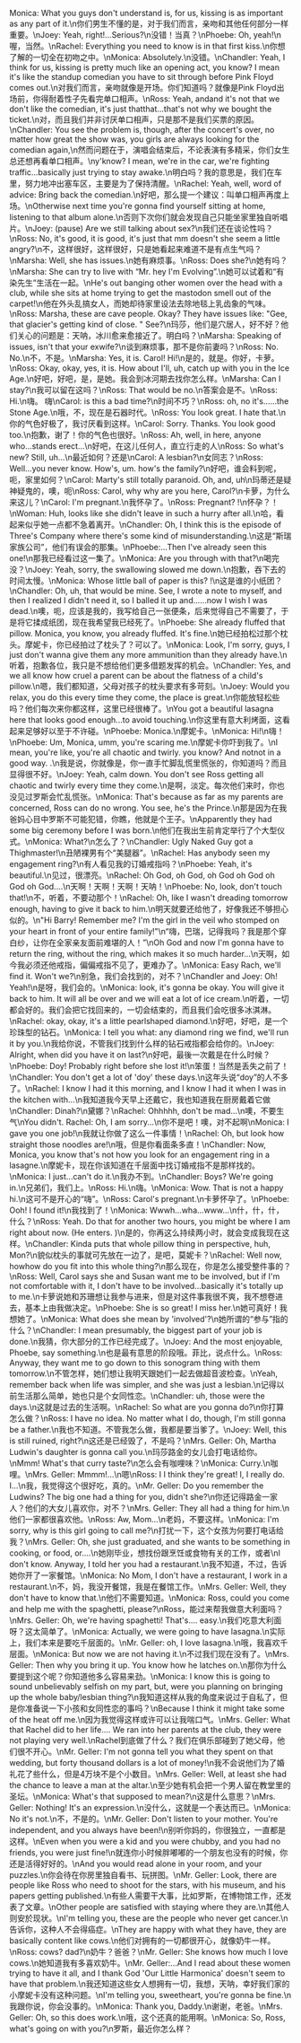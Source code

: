 Monica: What you guys don't understand is, for us, kissing is as important as any part of it.\n你们男生不懂的是，对于我们而言，亲吻和其他任何部分一样重要。\nJoey: Yeah, right!...Serious?\n没错！当真？\nPhoebe: Oh, yeah!\n喔，当然。\nRachel: Everything you need to know is in that first kiss.\n你想了解的一切全在初吻之中。\nMonica: Absolutely.\n没错。\nChandler: Yeah, I think for us, kissing is pretty much like an opening act, you know? I mean it's like the standup comedian you have to sit through before Pink Floyd comes out.\n对我们而言，亲吻就像是开场。你们知道吗？就像是Pink Floyd出场前，你得耐着性子先看完单口相声。\nRoss: Yeah, andand it's not that we don't like the comedian, it's just thatthat...that's not why we bought the ticket.\n对，而且我们并非讨厌单口相声，只是那不是我们买票的原因。\nChandler: You see the problem is, though, after the concert's over, no matter how great the show was, you girls are always looking for the comedian again,\n然而问题在于，演唱会结束后，不论表演有多精采，你们女生总还想再看单口相声。\ny'know? I mean, we're in the car, we're fighting traffic...basically just trying to stay awake.\n明白吗？我的意思是，我们在车里，努力地冲出塞车区，主要是为了保持清醒。\nRachel: Yeah, well, word of advice: Bring back the comedian.\n好吧，那么提一个建议：叫单口相声再度上场。\nOtherwise next time you're gonna find yourself sitting at home, listening to that album alone.\n否则下次你们就会发现自己只能坐家里独自听唱片。\nJoey: (pause) Are we still talking about sex?\n我们还在谈论性吗？\nRoss: No, it's good, it is good, it's just that mm doesn't she seem a little angry?\n不，这样很好，这样很好，只是她看起来难道不是有点生气吗？\nMarsha: Well, she has issues.\n她有麻烦事。\nRoss: Does she?\n她有吗？\nMarsha: She can try to live with “Mr. hey I'm Evolving”.\n她可以试着和“有染先生”生活在一起。\nHe's out banging other women over the head with a club, while she sits at home trying to get the mastodon smell out of the carpet!\n他在外头乱搞女人，而她却待家里设法去除地毯上乳齿象的气味。\nRoss: Marsha, these are cave people. Okay? They have issues like: "Gee, that glacier's getting kind of close. " See?\n玛莎，他们是穴居人，好不好？他们关心的问题是：天呐，冰川愈来愈接近了。明白吗？\nMarsha: Speaking of issues, isn't that your exwife?\n谈到麻烦事，那不是你前妻吗？\nRoss: No. No.\n不，不是。\nMarsha: Yes, it is. Carol! Hi!\n是的，就是。你好，卡萝。\nRoss: Okay, okay, yes, it is. How about I'll, uh, catch up with you in the Ice Age.\n好吧，好吧，是，是她。我会到冰河期去找你怎么样。\nMarsha: Can I stay?\n我可以留在这吗？\nRoss: That would be no.\n答案会是不。\nRoss: Hi.\n嗨。 嗨\nCarol: is this a bad time?\n时间不巧？\nRoss: oh, no it's……the Stone Age.\n哦，不，现在是石器时代。\nRoss: You look great. I hate that.\n你的气色好极了，我讨厌看到这样。\nCarol: Sorry. Thanks. You look good too.\n抱歉，谢了！你的气色也很好。\nRoss: Ah, well, in here, anyone who...stands erect...\n好吧，在这儿任何人，直立行走的人\nRoss: So what's new? Still, uh...\n最近如何？还是\nCarol: A lesbian?\n女同志？\nRoss: Well...you never know. How's, um. how's the family?\n好吧，谁会料到呢，呃，家里如何？\nCarol: Marty's still totally paranoid. Oh, and, uh\n玛蒂还是疑神疑鬼的，噢，呃\nRoss: Carol, why why are you here, Carol?\n卡萝，为什么来这儿？\nCarol: I'm pregnant.\n我怀孕了。\nRoss: Pregnant? !\n怀孕？！\nWoman: Huh, looks like she didn't leave in such a hurry after all.\n哈，看起来似乎她一点都不急着离开。\nChandler: Oh, I think this is the episode of Three's Company where there's some kind of misunderstanding.\n这是“斯瑞家族公司”，他们有误会的那集。\nPhoebe:...Then I've already seen this one!\n那我已经看过这一集了。\nMonica: Are you through with that?\n喝完没？\nJoey: Yeah, sorry, the swallowing slowed me down.\n抱歉，吞下去的时间太慢。\nMonica: Whose little ball of paper is this? !\n这是谁的小纸团？\nChandler: Oh, uh, that would be mine. See, I wrote a note to myself, and then I realized I didn't need it, so I balled it up and......now I wish I was dead.\n噢，呃，应该是我的，我写给自己一张便条，后来觉得自己不需要了，于是将它揉成纸团，现在我希望我已经死了。\nPhoebe: She already fluffed that pillow. Monica, you know, you already fluffed. It's fine.\n她已经拍松过那个枕头。摩妮卡，你已经拍过了枕头了？可以了。\nMonica: Look, I'm sorry, guys, I just don't wanna give them any more ammunition than they already have.\n听着，抱歉各位，我只是不想给他们更多借题发挥的机会。\nChandler: Yes, and we all know how cruel a parent can be about the flatness of a child's pillow.\n嗯，我们都知道，父母对孩子的枕头要求有多苛刻。\nJoey: Would you relax, you do this every time they come, the place is great.\n你能放轻松些吗？他们每次来你都这样，这里已经很棒了。\nYou got a beautiful lasagna here that looks good enough...to avoid touching.\n你这里有意大利烤面，这看起来足够好以至于不许碰。\nPhoebe: Monica.\n摩妮卡。\nMonica: Hi!\n嗨！\nPhoebe: Um, Monica, umm, you're scaring me.\n摩妮卡你吓到我了。\nI mean, you're like, you're all chaotic and twirly. you know? And notnot in a good way. .\n我是说，你就像是，你一直手忙脚乱慌里慌张的，你知道吗？而且显得很不好。\nJoey: Yeah, calm down. You don't see Ross getting all chaotic and twirly every time they come.\n是啊，淡定。每次他们来时，你也没见过罗斯会忙乱慌张。\nMonica: That's because as far as my parents are concerned, Ross can do no wrong. You see, he's the Prince.\n那是因为在我爸妈心目中罗斯不可能犯错，你瞧，他就是个王子。\nApparently they had some big ceremony before I was born.\n他们在我出生前肯定举行了个大型仪式。\nMonica: What?\n怎么了？\nChandler: Ugly Naked Guy got a Thighmaster!\n丑陋裸男有个“美腿器”。\nRachel: Has anybody seen my engagement ring?\n有人看见我的订婚戒指吗？\nPhoebe: Yeah, it's beautiful.\n见过，很漂亮。\nRachel: Oh God, oh God, oh God oh God oh God oh God....\n天啊！天啊！天啊！天呐！\nPhoebe: No, look, don't touch that!\n不，听着，不要动那个！\nRachel: Oh, like I wasn't dreading tomorrow enough, having to give it back to him.\n明天就要还给他了，好像我还不够担心似的。\n"Hi Barry! Remember me? I'm the girl in the veil who stomped on your heart in front of your entire family!"\n“嗨，巴瑞，记得我吗？我是那个穿白纱，让你在全家亲友面前难堪的人！”\nOh God and now I'm gonna have to return the ring, without the ring, which makes it so much harder...\n天啊，如今我必须还他戒指，偏偏戒指不见了，更难办了。\nMonica: Easy Rach, we'll find it. Won't we?\n别急，我们会找到的，对不？\nChandler and Joey: Oh! Yeah!\n是呀，我们会的。\nMonica: look, it's gonna be okay. You will give it back to him. It will all be over and we will eat a lot of ice cream.\n听着，一切都会好的。我们会把它找回来的，一切会结束的，而且我们会吃很多冰淇淋。\nRachel: okay, okay, it's a little pearlshaped diamond.\n好吧，好吧，是一个珍珠型的钻石。\nMonica: I tell you what: any diamond ring we find, we'll run it by you.\n我给你说，不管我们找到什么样的钻石戒指都会给你的。\nJoey: Alright, when did you have it on last?\n好吧，最後一次戴是在什么时候？\nPhoebe: Doy! Probably right before she lost it!\n笨蛋！当然是丢失之前了！\nChandler: You don't get a lot of 'doy' these days.\n这年头说“doy”的人不多了。\nRachel: I know I had it this morning, and I know I had it when I was in the kitchen with...\n我知道我今天早上还戴它，我也知道我在厨房戴着它做\nChandler: Dinah?\n黛娜？\nRachel: Ohhhhh, don't be mad...\n噢，不要生气\nYou didn't. Rachel: Oh, I am sorry...\n你不是吧！噢，对不起啊\nMonica: I gave you one job!\n我就让你做了这么一件事情！\nRachel: Oh, but look how straight those noodles are!\n哦，但是你看面条多直！\nChandler: Now, Monica, you know that's not how you look for an engagement ring in a lasagne.\n摩妮卡，现在你该知道在千层面中找订婚戒指不是那样找的。\nMonica: I just...can't do it.\n我办不到。\nChandler: Boys? We're going in.\n兄弟们，我们上。\nRoss: Hi.\n嗨。\nMonica: Wow. That is not a happy hi.\n这可不是开心的“嗨”。\nRoss: Carol's pregnant.\n卡萝怀孕了。\nPhoebe: Ooh! I found it!\n我找到了！\nMonica: Wwwh...wha...www...\n什，什，什，什么？\nRoss: Yeah. Do that for another two hours, you might be where I am right about now. (He enters. )\n是的，你再这么持续两小时，就会变成我现在这样。\nChandler: Kinda puts that whole pillow thing in perspective, huh, Mon?\n貌似枕头的事就可先放在一边了，是吧，莫妮卡？\nRachel: Well now, howhow do you fit into this whole thing?\n那么现在，你是怎么接受整件事的？\nRoss: Well, Carol says she and Susan want me to be involved, but if I'm not comfortable with it, I don't have to be involved...basically it's totally up to me.\n卡萝说她和苏珊想让我参与进来，但是对这件事我很不爽，我不想卷进去，基本上由我做决定。\nPhoebe: She is so great! I miss her.\n她可真好！我想她了。\nMonica: What does she mean by 'involved'?\n她所谓的“参与”指的什么？\nChandler: I mean presumably, the biggest part of your job is done.\n我猜，你大部分的工作已经完成了。\nJoey: And the most enjoyable, Phoebe, say something.\n也是最有意思的阶段哦。菲比，说点什么。\nRoss: Anyway, they want me to go down to this sonogram thing with them tomorrow.\n不管怎样，她们想让我明天跟她们一起去做超音波检查。\nYeah, remember back when life was simpler, and she was just a lesbian.\n记得以前生活那么简单，她也只是个女同性恋。\nChandler: uh, those were the days.\n这就是过去的生活啊。\nRachel: So what are you gonna do?\n你打算怎么做？\nRoss: I have no idea. No matter what I do, though, I'm still gonna be a father.\n我也不知道。不管我怎么做，我都是要当爹了。\nJoey: Well, this is still ruined, right?\n这还是已经毁了，不是吗？\nMrs. Geller: Oh, Martha Ludwin's daughter is gonna call you.\n玛莎路金的女儿会打电话给你。\nMmm! What's that curry taste?\n怎么会有咖哩味？\nMonica: Curry.\n咖哩。\nMrs. Geller: Mmmm!...\n嗯\nRoss: I I think they're great! I, I really do. I...\n我，我觉得这个很好吃，真的。\nMr. Geller: Do you remember the Ludwins? The big one had a thing for you, didn't she?\n你还记得路金一家人？他们的大女儿喜欢你，对不？\nMrs. Geller: They all had a thing for him.\n他们一家都很喜欢他。\nRoss: Aw, Mom...\n老妈，不要这样。\nMonica: I'm sorry, why is this girl going to call me?\n打扰一下，这个女孩为何要打电话给我？\nMrs. Geller: Oh, she just graduated, and she wants to be something in cooking, or food, or....\n她刚毕业，想找份跟烹饪或食物有关的工作，或者\nI don't know. Anyway, I told her you had a restaurant.\n我不知道，不过，告诉她你开了一家餐馆。\nMonica: No Mom, I don't have a restaurant, I work in a restaurant.\n不，妈，我没开餐馆，我是在餐馆工作。\nMrs. Geller: Well, they don't have to know that.\n他们不需要知道。\nMonica: Ross, could you come and help me with the spaghetti, please?\nRoss，能过来帮我做意大利面吗？\nMrs. Geller: Oh, we're having spaghetti! That's.... easy.\n我们吃意大利面呀？这太简单了。\nMonica: Actually, we were going to have lasagna.\n实际上，我们本来是要吃千层面的。\nMr. Geller: oh, I love lasagna.\n哦，我喜欢千层面。\nMonica: But now we are not having it.\n不过我们现在没有了。\nMrs. Geller: Then why you bring it up. You know how he latches on.\n那你为什么要提到这个呢？你知道他多么容易来劲。\nMonica: I know this is going to sound unbelievably selfish on my part, but, were you planning on bringing up the whole baby/lesbian thing?\n我知道这样从我的角度来说过于自私了，但是你准备说一下小孩和女同性恋的事吗？\nBecause I think it might take some of the heat off me.\n因为我觉得这样或许可以让我喘口气。\nMrs. Geller: What that Rachel did to her life.... We ran into her parents at the club, they were not playing very well.\nRachel到底做了什么？我们在俱乐部碰到了她父母，他们很不开心。\nMr. Geller: I'm not gonna tell you what they spent on that wedding, but forty thousand dollars is a lot of money!\n我不会说他们为了婚礼花了些什么，但是4万块不是个小数目。\nMrs. Geller: Well, at least she had the chance to leave a man at the altar.\n至少她有机会把一个男人留在教堂里的圣坛。\nMonica: What's that supposed to mean?\n这是什么意思？\nMrs. Geller: Nothing! It's an expression.\n没什么，这就是一个表达而已。\nMonica: No it's not.\n不，不是的。\nMr. Geller: Don't listen to your mother. You're independent, and you always have been!\n别听你妈的，你很独立，一直都是这样。\nEven when you were a kid and you were chubby, and you had no friends, you were just fine!\n就连你小时候胖嘟嘟的一个朋友也没有的时候，你还是活得好好的。\nAnd you would read alone in your room, and your puzzles.\n你会待在你房里独自看书、玩拼图。\nMr. Geller: Look, there are people like Ross who need to shoot for the stars, with his museum, and his papers getting published.\n有些人需要干大事，比如罗斯，在博物馆工作，还发表了文章。\nOther people are satisfied with staying where they are.\n其他人则安於现状。\nI'm telling you, these are the people who never get cancer.\n告诉你，这种人不会得癌症。\nThey are happy with what they have, they are basically content like cows.\n他们对拥有的一切都很开心，就像奶牛一样。\nRoss: cows? dad?\n奶牛？爸爸？\nMr. Geller: She knows how much I love cows.\n她知道我有多喜欢奶牛。\nMr. Geller:...And I read about these women trying to have it all, and I thank God 'Our Little Harmonica' doesn't seem to have that problem.\n我还知道这些女人想拥有一切，我想，天呐，幸好我们家的小摩妮卡没有这种问题。\nI'm telling you, sweetheart, you're gonna be fine.\n我跟你说，你会没事的。\nMonica: Thank you, Daddy.\n谢谢，老爸。\nMrs. Geller: Oh, so this does work.\n哦，这个还真的能用啊。\nMonica: So, Ross, what's going on with you?\n罗斯，最近你怎么样？
        